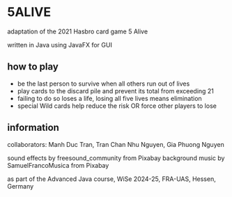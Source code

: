 # 5ALIVE
adaptation of the 2021 Hasbro card game 5 Alive

written in Java using JavaFX for GUI

## how to play
- be the last person to survive when all others run out of lives
- play cards to the discard pile and prevent its total from exceeding 21
- failing to do so loses a life, losing all five lives means elimination
- special Wild cards help reduce the risk OR force other players to lose

## information
collaborators: Manh Duc Tran, Tran Chan Nhu Nguyen, Gia Phuong Nguyen

sound effects by freesound_community from Pixabay
background music by SamuelFrancoMusica from Pixabay

as part of the Advanced Java course, WiSe 2024-25, FRA-UAS, Hessen, Germany
